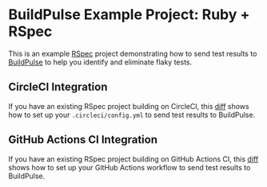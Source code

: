 # BuildPulse Example Project: Ruby + RSpec

This is an example [RSpec](https://rspec.info/) project demonstrating how to send test results to [BuildPulse](https://buildpulse.io) to help you identify and eliminate flaky tests.

## CircleCI Integration

If you have an existing RSpec project building on CircleCI, this [diff](https://github.com/Workshop64/buildpulse-example-rspec/compare/7d2004e...circle-ci) shows how to set up your `.circleci/config.yml` to send test results to BuildPulse.

## GitHub Actions CI Integration

If you have an existing RSpec project building on GitHub Actions CI, this [diff](https://github.com/Workshop64/buildpulse-example-rspec/compare/7d2004e...github-actions) shows how to set up your GitHub Actions workflow to send test results to BuildPulse.
